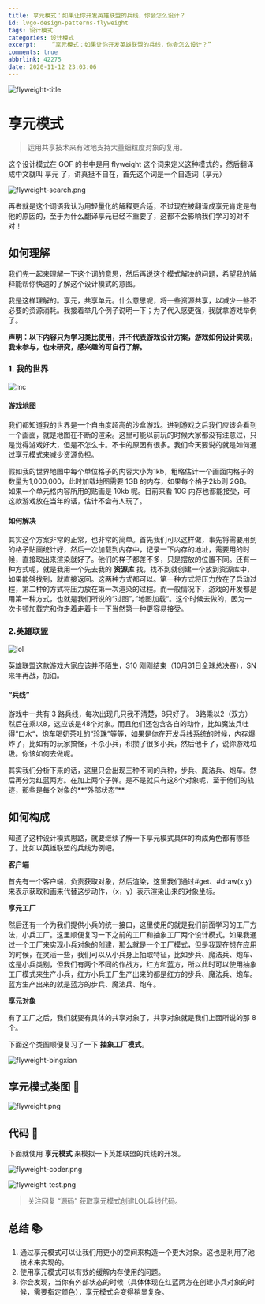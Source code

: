 ```yaml
---
title: 享元模式：如果让你开发英雄联盟的兵线，你会怎么设计？
id: lvgo-design-patterns-flyweight
tags: 设计模式
categories: 设计模式
excerpt: 　　“享元模式：如果让你开发英雄联盟的兵线，你会怎么设计？”
comments: true
abbrlink: 42275
date: 2020-11-12 23:03:06
---
```


![flyweight-title](https://i.loli.net/2020/11/12/CKNbypcrJwdgflx.png)

# 享元模式

> 运用共享技术来有效地支持大量细粒度对象的复用。

这个设计模式在 GOF 的书中是用 flyweight 这个词来定义这种模式的，然后翻译成中文就叫 享元 了，讲真挺不自在，首先这个词是一个自造词（享元）

![flyweight-search.png](https://i.loli.net/2020/11/12/b8iZeYslH47DO6a.png)

再者就是这个词语我认为用轻量化的解释更合适，不过现在被翻译成享元肯定是有他的原因的，至于为什么翻译享元已经不重要了，这都不会影响我们学习的对不对！

## 如何理解

我们先一起来理解一下这个词的意思，然后再说这个模式解决的问题，希望我的解释能帮你快速的了解这个设计模式的意图。

我是这样理解的。享元，共享单元。什么意思呢，将一些资源共享，以减少一些不必要的资源消耗。我接着举几个例子说明一下；为了代入感更强，我就拿游戏举例了。



**声明：以下内容只为学习类比使用，并不代表游戏设计方案，游戏如何设计实现，我未参与，也未研究，感兴趣的可自行了解。**

### 1. 我的世界

![mc](https://i.loli.net/2020/11/12/qOtZ4YdgxePj1Iy.jpg)

#### 游戏地图

我们都知道我的世界是一个自由度超高的沙盒游戏。进到游戏之后我们应该会看到一个画面，就是地图在不断的渲染。这里可能以前玩的时候大家都没有注意过，只是觉得游戏好大，但是不怎么卡。不卡的原因有很多。我们今天要说的就是如何通过享元模式来减少资源负担。

假如我的世界地图中每个单位格子的内容大小为1kb，粗略估计一个画面内格子的数量为1,000,000，此时加载地图需要 1GB 的内存，如果每个格子2kb则 2GB。如果一个单元格内容所用的贴画是 10kb 呢。目前来看 10G 内存也都能接受，可这款游戏放在当年的话，估计不会有人玩了。



#### 如何解决

其实这个方案非常的正常，也非常的简单。首先我们可以这样做，事先将需要用到的格子贴画统计好，然后一次加载到内存中，记录一下内存的地址，需要用的时候，直接取出来渲染就好了。他们的样子都差不多，只是摆放的位置不同。还有一种方式呢，就是我用一个先去我的 **资源库** 找，找不到就创建一个放到资源库中，如果能够找到，就直接返回。这两种方式都可以。第一种方式将压力放在了启动过程，第二种的方式将压力放在第一次渲染的过程。而一般情况下，游戏的开发都是用第一种方式，也就是我们所说的“过图”，”地图加载“。这个时候去做的，因为一次卡顿加载完和你走着走着卡一下当然第一种更容易接受。



### 2.英雄联盟

![lol](https://i.loli.net/2020/11/12/Wxw5741lX6ThejY.jpg)

英雄联盟这款游戏大家应该并不陌生，S10 刚刚结束（10月31日全球总决赛），SN来年再战，加油。

#### “兵线”

游戏中一共有 3 路兵线，每次出现几只我不清楚，8只好了。 3路乘以2（双方）然后在乘以8，这应该是48个对象。而且他们还包含各自的动作，比如魔法兵吐得“口水“，炮车喝奶茶吐的“珍珠”等等，如果是你在开发兵线系统的时候，内存爆炸了，比如有的玩家搞怪，不杀小兵，积攒了很多小兵，然后他卡了，说你游戏垃圾。你该如何去做呢。

其实我们分析下来的话，这里只会出现三种不同的兵种，步兵、魔法兵、炮车。然后再分为红蓝两方。在加上两个子弹。是不是就只有这8个对象呢，至于他们的轨迹，那些是每个对象的**“外部状态”**



## 如何构成

知道了这种设计模式思路，就要继续了解一下享元模式具体的构成角色都有哪些了。比如以英雄联盟的兵线为例吧。

**客户端**

首先有一个客户端，负责获取对象，然后渲染，这里我们通过#get、#draw(x,y)来表示获取和画来代替这步动作，（x，y）表示渲染出来的对象坐标。

**享元工厂**

然后还有一个为我们提供小兵的统一接口，这里使用的就是我们前面学习的工厂方法，小兵工厂。这里顺便复习一下之前的工厂和抽象工厂两个设计模式。如果我通过一个工厂来实现小兵对象的创建，那么就是一个工厂模式，但是我现在想在应用的时候，在灵活一些，我们可以从小兵身上抽取特征，比如步兵、魔法兵、炮车、这是小兵类别，但我们有两个不同的作战方，红方和蓝方，所以此时可以使用抽象工厂模式来生产小兵，红方小兵工厂生产出来的都是红方的步兵、魔法兵、炮车。蓝方生产出来的就是蓝方的步兵、魔法兵、炮车。

**享元对象**

有了工厂之后，我们就要有具体的共享对象了，共享对象就是我们上面所说的那 8 个。

下面这个类图顺便复习了一下 **抽象工厂模式**。

![flyweight-bingxian](https://i.loli.net/2020/11/12/dKDUbQ9sJRvFmTA.png)



## 享元模式类图 📌

![flyweight.png](https://i.loli.net/2020/11/12/YgS7J51GWuwZPBX.png)

## 代码 📃

下面就使用 **享元模式** 来模拟一下英雄联盟的兵线的开发。

![flyweight-coder.png](https://i.loli.net/2020/11/12/stDkSmh83HpK1TV.png)

![flyweight-test.png](https://i.loli.net/2020/11/12/Yrh3FlIOuH5jREd.png)

> 关注回复 “源码” 获取享元模式创建LOL兵线代码。

## 总结 📚

1. 通过享元模式可以让我们用更小的空间来构造一个更大对象。这也是利用了池技术来实现的。
2. 使用享元模式可以有效的缓解内存使用的问题。
3. 你会发现，当你有外部状态的时候（具体体现在红蓝两方在创建小兵对象的时候，需要指定颜色），享元模式会变得稍显复杂。

